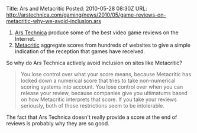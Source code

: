 Title: Ars and Metacritic
Posted: 2010-05-28 08:30Z
URL: http://arstechnica.com/gaming/news/2010/05/game-reviews-on-metacritic-why-we-avoid-inclusion.ars

1. [Ars Technica][1] produce some of the best video game reviews on the Internet. 
2. [Metacritic][2] aggregate scores from hundreds of websites to give a simple indication of the reception that games have received.

So why do Ars Technica actively avoid inclusion on sites like Metacritic?

> You lose control over what your score means, because Metacritic has locked down a numerical score that tries to take non-numerical scoring systems into account. You lose control over when you can release your review, because companies give you ultimatums based on how Metacritic interprets that score. If you take your reviews seriously, both of those restrictions seem to be intolerable.

The fact that Ars Technica doesn't really provide a score at the end of reviews is probably why they are so good.

  [1]: http://arstechnica.com/
  [2]: http://www.metacritic.com/